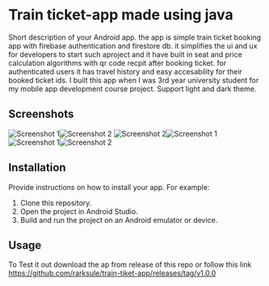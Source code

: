 # Train ticket-app made using java

Short description of your Android app.
  the app is simple train ticket booking app with firebase authentication and firestore db. it simplifies the ui and ux for developers to start such aproject and it have built in seat and price calculation algorithms with qr code recpit after booking ticket. for authenticated users it has travel history and easy accesability for their booked ticket ids.
  I built this app when I was 3rd year university student for my mobile app development course project.
  Support light and dark theme.

## Screenshots

![Screenshot 1](/screenshots/train-ticket.png)![Screenshot 2](/screenshots/train-ticket1.png)
![Screenshot 2](/screenshots/train-ticket3.png)![Screenshot 1](/screenshots/train-ticket2.png)
![Screenshot 1](/screenshots/train-ticket4.png)![Screenshot 2](/screenshots/train-ticket5.png)

<!-- Add more screenshots as needed -->

## Installation

Provide instructions on how to install your app. For example:
1. Clone this repository.
2. Open the project in Android Studio.
3. Build and run the project on an Android emulator or device.

## Usage

To Test it out download the ap from release of this repo or follow this link 
https://github.com/rarksule/train-tiket-app/releases/tag/v1.0.0



